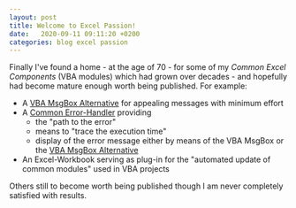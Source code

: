 ```yaml
---
layout: post
title: Welcome to Excel Passion!
date:   2020-09-11 09:11:20 +0200
categories: blog excel passion
---
```

Finally I've found a home - at the age of 70 - for some of my _Common Excel Components_ (VBA modules) which had grown over decades - and hopefully had become mature enough worth being published. For example:
- A [VBA MsgBox Alternative](<https://github.com/warbe-maker/MsgBox-Alternative>) for appealing messages with minimum effort
- A [Common Error-Handler]() providing
  - the "path to the error"
  - means to "trace the execution time"
  - display of the error message either by means of the VBA MsgBox or the  [VBA MsgBox Alternative](<https://github.com/warbe-maker/MsgBox-Alternative>)
- An Excel-Workbook serving as plug-in for the "automated update of common modules" used in VBA projects

Others still to become worth being published though I am never completely satisfied with results.